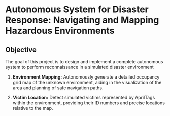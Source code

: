 # Autonomous System for Disaster Response: Navigating and Mapping Hazardous Environments

## Objective 

The goal of this project is to design and implement a complete autonomous system to perform reconnaissance in a simulated disaster environment

1. **Environment Mapping:** Autonomously generate a detailed occupancy grid map of the unknown environment, aiding in the visualization of the area and planning of safe navigation paths.

2. **Victim Location:** Detect simulated victims represented by AprilTags within the environment, providing their ID numbers and precise locations relative to the map.

